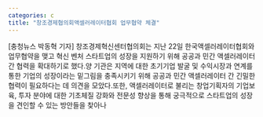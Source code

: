 ```yaml
---
categories: c
title: "창조경제협의회액셀러레이터협회 업무협약 체결"
---
```

[충청뉴스 박동혁 기자] 창조경제혁신센터협의회는 지난 22일 한국액셀러레이터협회와 업무협약을 맺고 혁신 벤처 스타트업의 성장을 지원하기 위해 공공과 민간 액셀러레이터 간 협력을 확대하기로 했다.양 기관은 지역에 대한 초기기업 발굴 및 수익시장과 연계를 통한 기업의 성장이라는 밑그림을 충족시키기 위해 공공과 민간 액셀러레이터 간 긴밀한 협력이 필요하다는 데 의견을 모았다.또한, 액셀러레이터로 불리는 창업기획자의 기업보육, 투자 분야에 대한 기초체질 강화와 전문성 향상을 통해 궁극적으로 스타트업의 성장을 견인할 수 있는 방안들을 찾아나